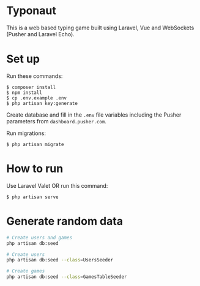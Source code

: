 # Typonaut

This is a web based typing game built using Laravel, Vue and WebSockets (Pusher and Laravel Echo).

# Set up

Run these commands:

```
$ composer install
$ npm install
$ cp .env.example .env
$ php artisan key:generate
```

Create database and fill in the `.env` file variables including the Pusher parameters from `dashboard.pusher.com`.

Run migrations:

```
$ php artisan migrate
```

# How to run

Use Laravel Valet OR run this command:

```
$ php artisan serve
```

# Generate random data

```bash
# Create users and games
php artisan db:seed

# Create users
php artisan db:seed --class=UsersSeeder

# Create games
php artisan db:seed --class=GamesTableSeeder
```
